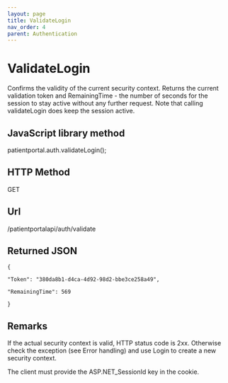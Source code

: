 ```yaml
---
layout: page
title: ValidateLogin
nav_order: 4
parent: Authentication
---
```


# ValidateLogin

Confirms the validity of the current security context. Returns the current validation token and RemainingTime - the number of seconds for the session to stay active without any further request. Note that calling validateLogin does keep the session active.

## JavaScript library method

patientportal.auth.validateLogin();

## HTTP Method

GET

## ****Url****

/patientportalapi/auth/validate

## Returned JSON

```
{

"Token": "380da8b1-d4ca-4d92-98d2-bbe3ce258a49",

"RemainingTime": 569

}
```

## Remarks

If the actual security context is valid, HTTP status code is 2xx. Otherwise check the exception (see Error handling) and use Login to create a new security context.

The client must provide the ASP.NET_SessionId key in the cookie.
